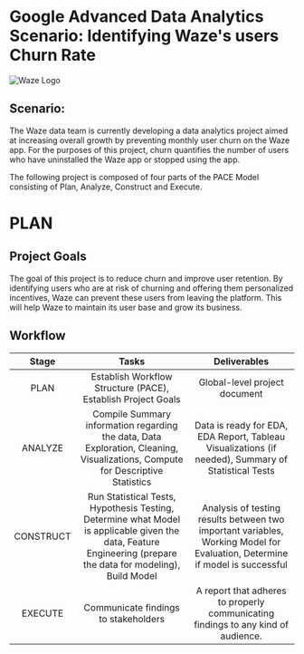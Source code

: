 # Google Advanced Data Analytics Scenario: Identifying Waze's users Churn Rate 

![Waze Logo](https://i.ibb.co/YyBjn3B/Waze-Logo.webp)

## Scenario: 
The Waze data team is currently developing a data analytics project aimed at increasing overall growth by preventing monthly user churn on the Waze app. For the purposes of this project, churn quantifies the number of users who have uninstalled the Waze app or stopped using the app.

The following project is composed of four parts of the PACE Model consisting of Plan, Analyze, Construct and Execute.

# PLAN 
## Project Goals
The goal of this project is to reduce churn and improve user retention. By identifying users who are at risk of churning and offering them personalized incentives, Waze can prevent these users from leaving the platform. This will help Waze to maintain its user base and grow its business.
   
## Workflow
|   Stage   	|                                                                            Tasks                                                                           	|                                                        Deliverables                                                         	|
|:---------:	|:----------------------------------------------------------------------------------------------------------------------------------------------------------:	|:---------------------------------------------------------------------------------------------------------------------------:	|
|  PLAN     	| Establish Workflow Structure (PACE), Establish Project Goals                                                                                                	| Global-level project document                                                                                               	|
|  ANALYZE  	| Compile Summary information regarding the data, Data Exploration, Cleaning, Visualizations, Compute for Descriptive Statistics 		                        	| Data is ready for EDA, EDA Report, Tableau Visualizations (if needed), Summary of Statistical Tests                             	|
| CONSTRUCT 	| Run Statistical Tests, Hypothesis Testing, Determine what Model is applicable given the data, Feature Engineering (prepare the data for modeling), Build Model 	| Analysis of testing results between two important variables, Working Model for Evaluation, Determine if model is successful   	|
|  EXECUTE  	| Communicate findings to stakeholders                                                                                                                       	| A report that adheres to properly communicating findings to any kind of audience.                                           	|
